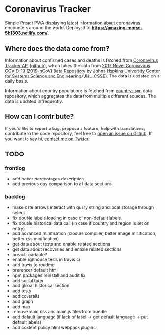 # Coronavirus Tracker
Simple Preact PWA displaying latest information about coronavirus encounters around the world. Deployed to **https://amazing-morse-5b1303.netlify.com/**.

## Where does the data come from?
Information about confirmed cases and deaths is fetched from [Coronavirus Tracker API](https://coronavirus-tracker-api.herokuapp.com/) ([github](https://github.com/ExpDev07/coronavirus-tracker-api)), which takes the data from [2019 Novel Coronavirus COVID-19 (2019-nCoV) Data Repository](https://github.com/CSSEGISandData/COVID-19) by [Johns Hopkins University Center for Systems Science and Engineering (JHU CSSE)](https://systems.jhu.edu/). The data is updated on a daily basis.

Information about country populations is fetched from [country-json](https://github.com/samayo/country-json) data repository, which aggregates the data from multiple different sources. The data is updated infrequently.

## How can I contribute?
If you'd like to report a bug, propose a feature, help with translations, contribute to the code repository, feel free to [open an issue on Github](https://github.com/soofka/coronavirus-tracker/issues/new). If you want to say hi, [contact me on Twitter](https://twitter.com/pansoofka).

## TODO
### frontlog
- add better percentages description
- add previous day comparison to all data sections
### backlog
- make date arrows interact with query string and local storage through select
- fix double labels loading in case of non-default labels
- fix double historical data call (in case if country and region is set on entry)
- add advanced minification (closure compiler, better image minification, better css minification)
- get data about tests and enable related sections
- get data about recoveries and enable related sections
- preact-loadable?
- enable lighhouse tests in travis ci
- add travis to readme
- prerender default html
- npm packages reinstall and audit fix
- add social tags
- add global historical section
- add tests
- add coveralls
- add graph
- add map
- remove main.css and main.js files from bundle
- add default language (if lack of label -> get default language -> put default labels)
- add content policy html webpack plugins